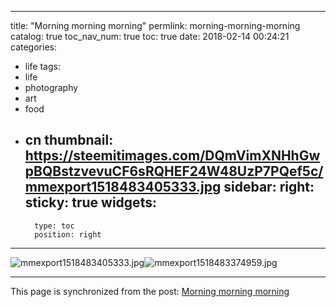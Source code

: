 
---
title: "Morning morning morning"
permlink: morning-morning-morning
catalog: true
toc_nav_num: true
toc: true
date: 2018-02-14 00:24:21
categories:
- life
tags:
- life
- photography
- art
- food
- cn
thumbnail: https://steemitimages.com/DQmVimXNHhGwpBQBstzvevuCF6sRQHEF24W48UzP7PQef5c/mmexport1518483405333.jpg
sidebar:
    right:
        sticky: true
widgets:
    -
        type: toc
        position: right
---


![mmexport1518483405333.jpg](https://steemitimages.com/DQmVimXNHhGwpBQBstzvevuCF6sRQHEF24W48UzP7PQef5c/mmexport1518483405333.jpg)![mmexport1518483374959.jpg](https://steemitimages.com/DQmd7q7M43JHkJCSANsKFnfo4mmEF1CDpBikpns6CnCoCnt/mmexport1518483374959.jpg)

- - -

This page is synchronized from the post: [Morning morning morning](https://steemit.com/@andrewma/morning-morning-morning)
